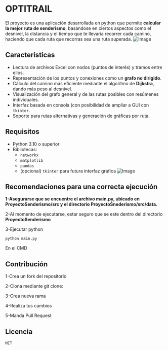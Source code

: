 # OPTITRAIL
El proyecto es una aplicación desarrollada en python que permite **calcular la mejor ruta de senderismo**, basandose en ciertos aspectos como el desnivel, la distancia y el tiempo que te llevaria recorrer cada camino,  haciendo que cada ruta que recorras sea una ruta superada.
![Image](https://github.com/user-attachments/assets/d5b8b652-1128-4d45-949c-51e112396844)
## Caracteristicas

- Lectura de archivos Excel con nodos (puntos de interés) y tramos entre ellos.
- Representación de los puntos y conexiones como un **grafo no dirigido**.
- Cálculo del camino más eficiente mediante el algoritmo de **Dijkstra**, dando más peso al desnivel.
- Visualización del grafo general y de las rutas posibles con resúmenes individuales.
- Interfaz basada en consola (con posibilidad de ampliar a GUI con `tkinter`.
- Soporte para rutas alternativas y generación de gráficas por ruta.
## Requisitos
- Python 3.10 o superior
- Bibliotecas:
  - `networkx`
  - `matplotlib`
  - `pandas`
  - (opcional) `tkinter` para futura interfaz gráfica
  ![Image](https://github.com/user-attachments/assets/10c5bde8-866c-4b14-a931-c3cb82fd762d)
## Recomendaciones para una correcta ejecución

**1-Asegurarse que se encuentre el archivo 
main.py, ubicado en ProyectoSenderismo/src y el directorio 
ProyectoSnederismo/src/data.**

2-Al momento de ejecutarse, estar seguro que se este dentro del directorio **ProyectoSenderismo**

3-Ejecutar python
```
python main.py
```
En el CMD
##
## Contribución
1-Crea un fork del repositorio

2-Clona mediante git clone:

3-Crea nueva rama 

4-Realiza tus cambios

5-Manda Pull Request

## Licencia

```
MIT
```
